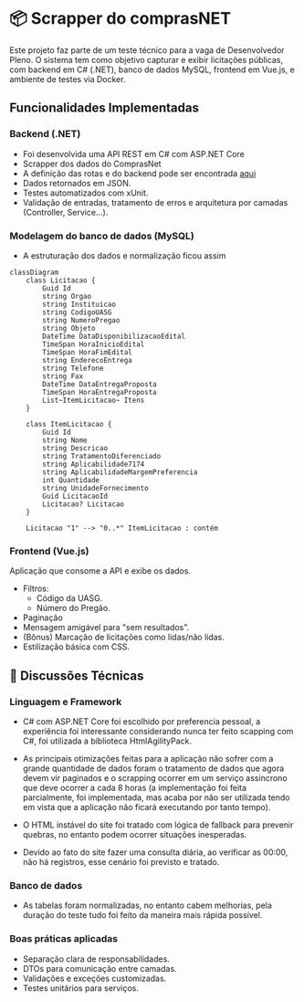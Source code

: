 # 📦 Scrapper do comprasNET

Este projeto faz parte de um teste técnico para a vaga de Desenvolvedor Pleno. O sistema tem como objetivo capturar e exibir licitações públicas, com backend em C# (.NET), banco de dados MySQL, frontend em Vue.js, e ambiente de testes via Docker.

## Funcionalidades Implementadas

### Backend (.NET)
- Foi desenvolvida uma API REST em C# com ASP.NET Core
- Scrapper dos dados do ComprasNet
- A definição das rotas e do backend pode ser encontrada [aqui](./docs/definition.yaml)
- Dados retornados em JSON.
- Testes automatizados com xUnit.
- Validação de entradas, tratamento de erros e arquitetura por camadas (Controller, Service...).

### Modelagem do banco de dados (MySQL)
- A estruturação dos dados e normalização ficou assim
```mermaid
classDiagram
    class Licitacao {
        Guid Id
        string Orgao
        string Instituicao
        string CodigoUASG
        string NumeroPregao
        string Objeto
        DateTime DataDisponibilizacaoEdital
        TimeSpan HoraInicioEdital
        TimeSpan HoraFimEdital
        string EnderecoEntrega
        string Telefone
        string Fax
        DateTime DataEntregaProposta
        TimeSpan HoraEntregaProposta
        List~ItemLicitacao~ Itens
    }

    class ItemLicitacao {
        Guid Id
        string Nome
        string Descricao
        string TratamentoDiferenciado
        string Aplicabilidade7174
        string AplicabilidadeMargemPreferencia
        int Quantidade
        string UnidadeFornecimento
        Guid LicitacaoId
        Licitacao? Licitacao
    }

    Licitacao "1" --> "0..*" ItemLicitacao : contém
```

### Frontend (Vue.js)
Aplicação que consome a API e exibe os dados.
- Filtros:
    - Código da UASG.
    - Número do Pregão.
- Paginação
- Mensagem amigável para "sem resultados".
- (Bônus) Marcação de licitações como lidas/não lidas.
- Estilização básica com CSS.

## 💬 Discussões Técnicas
### Linguagem e Framework
- C# com ASP.NET Core foi escolhido por preferencia pessoal, a experiência foi interessante considerando nunca ter feito scapping com C#, foi utilizada a biblioteca HtmlAgilityPack.
- As principais otimizações feitas para a aplicação não sofrer com a grande quantidade de dados foram o tratamento de dados que agora devem vir paginados e o scrapping ocorrer em um serviço assincrono que deve ocorrer a cada 8 horas (a implementação foi feita parcialmente, foi implementada, mas acaba por não ser utilizada  tendo em vista que a aplicação não ficará executando por tanto tempo). 

- O HTML instável do site foi tratado com lógica de fallback para prevenir quebras, no entanto podem ocorrer situações inesperadas.
- Devido ao fato do site fazer uma consulta diária, ao verificar as 00:00, não há registros, esse cenário foi previsto e tratado.

### Banco de dados
- As tabelas foram normalizadas, no entanto cabem melhorias, pela duração do teste tudo foi feito da maneira mais rápida possível.

### Boas práticas aplicadas
- Separação clara de responsabilidades.
- DTOs para comunicação entre camadas.
- Validações e exceções customizadas.
- Testes unitários para serviços.